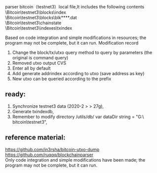parser bitcoin（testnet3）local file,It includes the following contents  
\Bitcoin\testnet3\blocks\index  
\Bitcoin\testnet3\blocks\blk****.dat  
\Bitcoin\testnet3\chainstate  
\Bitcoin\testnet3\indexes\txindex  

Based on code integration and simple modifications in resources; the program may not be complete, but it can run.
Modification record
1. Change the block/tx/utxo query method to query by parameters (the original is command query)
2. Removed utxo output CVS
3. Enter all by default
4. Add generate addrindex according to utxo (save address as key)
5. New utxo can be queried according to the prefix

## ready:
1. Synchronize testnet3 data (2020-2 > > 27g),
2. Generate txindexdb,
3. Remember to modify directory /utils/db/  var dataDir string = "G:\\ bitcoin\\testnet3",


## reference material:
https://github.com/in3rsha/bitcoin-utxo-dump  
https://github.com/ruqqq/blockchainparser  
Only code integration and simple modifications have been made; the program may not be complete, but it can run.
